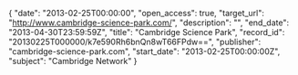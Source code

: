 {
  "date": "2013-02-25T00:00:00", 
  "open_access": true, 
  "target_url": "http://www.cambridge-science-park.com/", 
  "description": "", 
  "end_date": "2013-04-30T23:59:59Z", 
  "title": "Cambridge Science Park", 
  "record_id": "20130225T000000/k7e590Rh6bnQn8wT66FPdw==", 
  "publisher": "cambridge-science-park.com", 
  "start_date": "2013-02-25T00:00:00Z", 
  "subject": "Cambridge Network"
}


